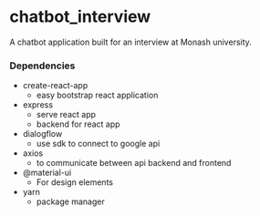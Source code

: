 # chatbot_interview
A chatbot application built for an interview at Monash university.

### Dependencies
*   create-react-app
    * easy bootstrap react application
*   express
    * serve react app
    * backend for react app 
*   dialogflow 
    * use sdk to connect to google api
*   axios
    * to communicate between api backend and frontend
*   @material-ui
    * For design elements
*   yarn
    * package manager